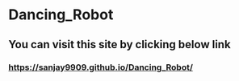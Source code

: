 # Dancing_Robot
## You can visit this site by clicking below link
### https://sanjay9909.github.io/Dancing_Robot/
